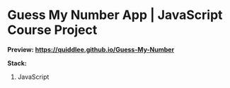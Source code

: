 # Guess My Number App | JavaScript Course Project
**Preview: https://quiddlee.github.io/Guess-My-Number**

**Stack:**
1. JavaScript

